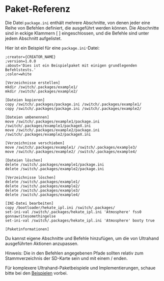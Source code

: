 # Paket-Referenz

Die Datei `package.ini` enthält mehrere Abschnitte, von denen jeder eine Reihe von Befehlen definiert, die ausgeführt werden können. Die Abschnitte sind in eckige Klammern [ ] eingeschlossen, und die Befehle sind unter jedem Abschnitt aufgelistet.

Hier ist ein Beispiel für eine `package.ini`-Datei:

```
;creator={CREATOR_NAME}
;version=1.0.0
;about='Dies ist ein Beispielpaket mit einigen grundlegenden Befehlstests.'
;color=white

[Verzeichnisse erstellen]
mkdir /switch/.packages/example1/
mkdir /switch/.packages/example2/

[Dateien kopieren]
copy /switch/.packages/package.ini /switch/.packages/example1/
copy /switch/.packages/package.ini /switch/.packages/example2/

[Dateien umbenennen]
move /switch/.packages/example1/package.ini /switch/.packages/example1/packageX.ini
move /switch/.packages/example2/package.ini /switch/.packages/example2/packageX.ini

[Verzeichnisse verschieben]
move /switch/.packages/example1/ /switch/.packages/example3/
move /switch/.packages/example2/ /switch/.packages/example4/

[Dateien löschen]
delete /switch/.packages/example1/package.ini
delete /switch/.packages/example2/package.ini

[Verzeichnisse löschen]
delete /switch/.packages/example1/
delete /switch/.packages/example2/
delete /switch/.packages/example3/
delete /switch/.packages/example4/

[INI-Datei bearbeiten]
copy /bootloader/hekate_ipl.ini /switch/.packages/
set-ini-val /switch/.packages/hekate_ipl.ini 'Atmosphere' fss0 gonnawritesomethingelse
set-ini-val ​/switch/.packages/hekate_ipl.ini 'Atmosphere' booty true

[Paketinformationen]
```

Du kannst eigene Abschnitte und Befehle hinzufügen, um die von Ultrahand ausgeführten Aktionen anzupassen.

Hinweis: Die in den Befehlen angegebenen Pfade sollten relativ zum Stammverzeichnis der SD-Karte sein und mit einem / enden.

Für komplexere Ultrahand-Paketbeispiele und Implementierungen, schaue bitte bei den [Beispielen](https://github.com/ppkantorski/Ultrahand-Overlay/tree/main/examples) vorbei.
